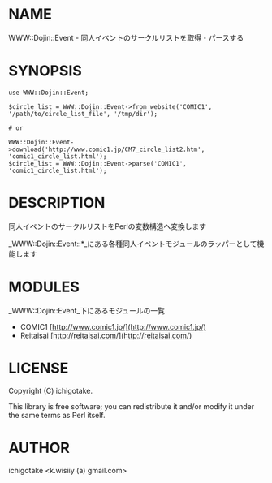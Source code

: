 # NAME

WWW::Dojin::Event - 同人イベントのサークルリストを取得・パースする

# SYNOPSIS

    use WWW::Dojin::Event;

    $circle_list = WWW::Dojin::Event->from_website('COMIC1', '/path/to/circle_list_file', '/tmp/dir');

    # or

    WWW::Dojin::Event->download('http://www.comic1.jp/CM7_circle_list2.htm', 'comic1_circle_list.html');
    $circle_list = WWW::Dojin::Event->parse('COMIC1', 'comic1_circle_list.html');

# DESCRIPTION

同人イベントのサークルリストをPerlの変数構造へ変換します

_WWW::Dojin::Event::\*_にある各種同人イベントモジュールのラッパーとして機能します

# MODULES

_WWW::Dojin::Event_下にあるモジュールの一覧

- COMIC1 [http://www.comic1.jp/](http://www.comic1.jp/)
- Reitaisai [http://reitaisai.com/](http://reitaisai.com/)

# LICENSE

Copyright (C) ichigotake.

This library is free software; you can redistribute it and/or modify
it under the same terms as Perl itself.

# AUTHOR

ichigotake <k.wisiiy (a) gmail.com>

